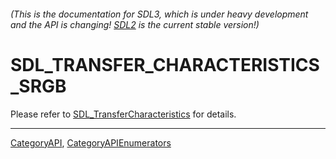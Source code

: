 ###### (This is the documentation for SDL3, which is under heavy development and the API is changing! [SDL2](https://wiki.libsdl.org/SDL2/) is the current stable version!)
# SDL_TRANSFER_CHARACTERISTICS_SRGB

Please refer to [SDL_TransferCharacteristics](SDL_TransferCharacteristics) for details.

----
[CategoryAPI](CategoryAPI), [CategoryAPIEnumerators](CategoryAPIEnumerators)

